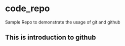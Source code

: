 # code_repo
Sample Repo to demonstrate the usage of git and github
## This is introduction to github
